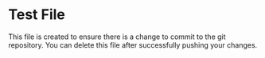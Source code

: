 # Test File

This file is created to ensure there is a change to commit to the git repository. You can delete this file after successfully pushing your changes.